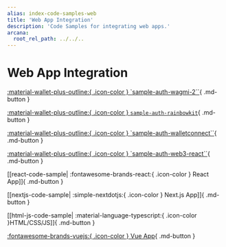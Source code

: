 ```yaml
---
alias: index-code-samples-web
title: 'Web App Integration'
description: 'Code Samples for integrating web apps.'
arcana:
  root_rel_path: ../../..
---
```


# Web App Integration

[:material-wallet-plus-outline:{ .icon-color } `sample-auth-wagmi-2``](https://github.com/arcana-network/auth-wagmi-example){ .md-button }

[:material-wallet-plus-outline:{ .icon-color } `sample-auth-rainbowkit`](https://github.com/arcana-network/auth-examples){ .md-button }

[:material-wallet-plus-outline:{ .icon-color } `sample-auth-walletconnect``](https://github.com/arcana-network/auth-examples){ .md-button }

[:material-wallet-plus-outline:{ .icon-color } `sample-auth-web3-react``](https://github.com/arcana-network/auth-examples){ .md-button }

[[react-code-sample| :fontawesome-brands-react:{ .icon-color } React App]]{ .md-button }

[[nextjs-code-sample| :simple-nextdotjs:{ .icon-color } Next.js App]]{ .md-button }

[[html-js-code-sample| :material-language-typescript:{ .icon-color }HTML/CSS/JS]]{ .md-button }

[:fontawesome-brands-vuejs:{ .icon-color } Vue App](https://github.com/arcana-network/auth-sample-integration-new){ .md-button }
